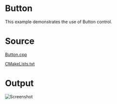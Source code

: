 # Button

This example demonstrates the use of Button control.

# Source

[Button.cpp](Button.cpp)

[CMakeLists.txt](CMakeLists.txt)

# Output

![Screenshot](../../../docs/Pictures/Button.png)
